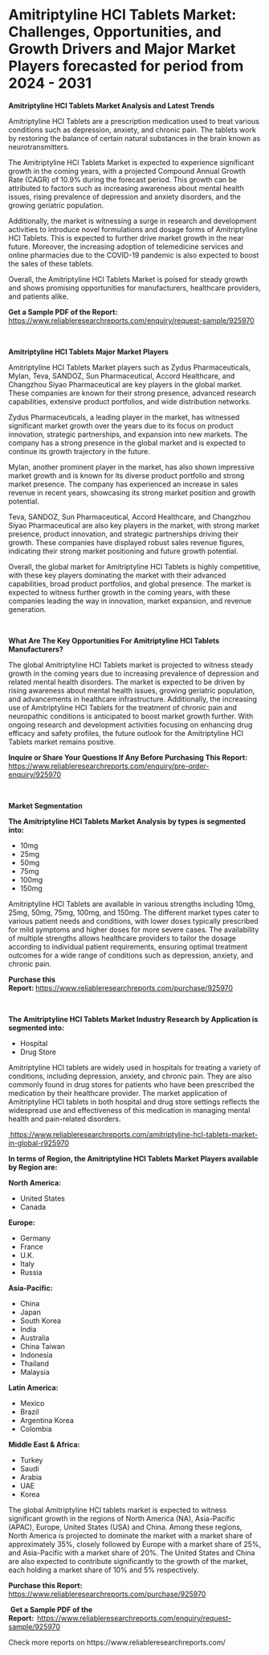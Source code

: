 <p><h1>Amitriptyline HCl Tablets Market: Challenges, Opportunities, and Growth Drivers and Major Market Players forecasted for period from 2024 - 2031</h1></p><p><strong>Amitriptyline HCl Tablets Market Analysis and Latest Trends</strong></p>
<p><p>Amitriptyline HCl Tablets are a prescription medication used to treat various conditions such as depression, anxiety, and chronic pain. The tablets work by restoring the balance of certain natural substances in the brain known as neurotransmitters. </p><p>The Amitriptyline HCl Tablets Market is expected to experience significant growth in the coming years, with a projected Compound Annual Growth Rate (CAGR) of 10.9% during the forecast period. This growth can be attributed to factors such as increasing awareness about mental health issues, rising prevalence of depression and anxiety disorders, and the growing geriatric population. </p><p>Additionally, the market is witnessing a surge in research and development activities to introduce novel formulations and dosage forms of Amitriptyline HCl Tablets. This is expected to further drive market growth in the near future. Moreover, the increasing adoption of telemedicine services and online pharmacies due to the COVID-19 pandemic is also expected to boost the sales of these tablets. </p><p>Overall, the Amitriptyline HCl Tablets Market is poised for steady growth and shows promising opportunities for manufacturers, healthcare providers, and patients alike.</p></p>
<p><strong>Get a Sample PDF of the Report:&nbsp;</strong> <a href="https://www.reliableresearchreports.com/enquiry/request-sample/925970">https://www.reliableresearchreports.com/enquiry/request-sample/925970</a></p>
<p>&nbsp;</p>
<p><strong>Amitriptyline HCl Tablets Major Market Players</strong></p>
<p><p>Amitriptyline HCl Tablets Market players such as Zydus Pharmaceuticals, Mylan, Teva, SANDOZ, Sun Pharmaceutical, Accord Healthcare, and Changzhou Siyao Pharmaceutical are key players in the global market. These companies are known for their strong presence, advanced research capabilities, extensive product portfolios, and wide distribution networks.</p><p>Zydus Pharmaceuticals, a leading player in the market, has witnessed significant market growth over the years due to its focus on product innovation, strategic partnerships, and expansion into new markets. The company has a strong presence in the global market and is expected to continue its growth trajectory in the future.</p><p>Mylan, another prominent player in the market, has also shown impressive market growth and is known for its diverse product portfolio and strong market presence. The company has experienced an increase in sales revenue in recent years, showcasing its strong market position and growth potential.</p><p>Teva, SANDOZ, Sun Pharmaceutical, Accord Healthcare, and Changzhou Siyao Pharmaceutical are also key players in the market, with strong market presence, product innovation, and strategic partnerships driving their growth. These companies have displayed robust sales revenue figures, indicating their strong market positioning and future growth potential.</p><p>Overall, the global market for Amitriptyline HCl Tablets is highly competitive, with these key players dominating the market with their advanced capabilities, broad product portfolios, and global presence. The market is expected to witness further growth in the coming years, with these companies leading the way in innovation, market expansion, and revenue generation.</p></p>
<p>&nbsp;</p>
<p><strong>What Are The Key Opportunities For Amitriptyline HCl Tablets Manufacturers?</strong></p>
<p><p>The global Amitriptyline HCl Tablets market is projected to witness steady growth in the coming years due to increasing prevalence of depression and related mental health disorders. The market is expected to be driven by rising awareness about mental health issues, growing geriatric population, and advancements in healthcare infrastructure. Additionally, the increasing use of Amitriptyline HCl Tablets for the treatment of chronic pain and neuropathic conditions is anticipated to boost market growth further. With ongoing research and development activities focusing on enhancing drug efficacy and safety profiles, the future outlook for the Amitriptyline HCl Tablets market remains positive.</p></p>
<p><strong>Inquire or Share Your Questions If Any Before Purchasing This Report:</strong> <a href="https://www.reliableresearchreports.com/enquiry/pre-order-enquiry/925970">https://www.reliableresearchreports.com/enquiry/pre-order-enquiry/925970</a></p>
<p>&nbsp;</p>
<p><strong>Market Segmentation</strong></p>
<p><strong>The Amitriptyline HCl Tablets Market Analysis by types is segmented into:</strong></p>
<p><ul><li>10mg</li><li>25mg</li><li>50mg</li><li>75mg</li><li>100mg</li><li>150mg</li></ul></p>
<p><p>Amitriptyline HCl Tablets are available in various strengths including 10mg, 25mg, 50mg, 75mg, 100mg, and 150mg. The different market types cater to various patient needs and conditions, with lower doses typically prescribed for mild symptoms and higher doses for more severe cases. The availability of multiple strengths allows healthcare providers to tailor the dosage according to individual patient requirements, ensuring optimal treatment outcomes for a wide range of conditions such as depression, anxiety, and chronic pain.</p></p>
<p><strong>Purchase this Report:&nbsp;</strong><a href="https://www.reliableresearchreports.com/purchase/925970">https://www.reliableresearchreports.com/purchase/925970</a></p>
<p>&nbsp;</p>
<p><strong>The Amitriptyline HCl Tablets Market Industry Research by Application is segmented into:</strong></p>
<p><ul><li>Hospital</li><li>Drug Store</li></ul></p>
<p><p>Amitriptyline HCl tablets are widely used in hospitals for treating a variety of conditions, including depression, anxiety, and chronic pain. They are also commonly found in drug stores for patients who have been prescribed the medication by their healthcare provider. The market application of Amitriptyline HCl tablets in both hospital and drug store settings reflects the widespread use and effectiveness of this medication in managing mental health and pain-related disorders.</p></p>
<p><a href="https://www.reliableresearchreports.com/amitriptyline-hcl-tablets-market-in-global-r925970">&nbsp;https://www.reliableresearchreports.com/amitriptyline-hcl-tablets-market-in-global-r925970</a></p>
<p><strong>In terms of Region, the Amitriptyline HCl Tablets Market Players available by Region are:</strong></p>
<p>
    <p> <strong> North America: </strong>
        <ul>
            <li>United States</li>
            <li>Canada</li>
        </ul>
        </p> 
    <p> <strong> Europe: </strong>
        <ul>
            <li>Germany</li>
            <li>France</li>
            <li>U.K.</li>
            <li>Italy</li>
            <li>Russia</li>
        </ul>
        </p> 
    <p> <strong> Asia-Pacific: </strong>
        <ul>
            <li>China</li>
            <li>Japan</li>
            <li>South Korea</li>
            <li>India</li>
            <li>Australia</li>
            <li>China Taiwan</li>
            <li>Indonesia</li>
            <li>Thailand</li>
            <li>Malaysia</li>
        </ul>
        </p> 
    <p> <strong> Latin America: </strong>
        <ul>
            <li>Mexico</li>
            <li>Brazil</li>
            <li>Argentina Korea</li>
            <li>Colombia</li>
        </ul>
        </p> 
    <p> <strong> Middle East & Africa: </strong>
        <ul>
            <li>Turkey</li>
            <li>Saudi</li>
            <li>Arabia</li>
            <li>UAE</li>
            <li>Korea</li>
        </ul>
    </p>
    </p>
<p><p>The global Amitriptyline HCl tablets market is expected to witness significant growth in the regions of North America (NA), Asia-Pacific (APAC), Europe, United States (USA) and China. Among these regions, North America is projected to dominate the market with a market share of approximately 35%, closely followed by Europe with a market share of 25%, and Asia-Pacific with a market share of 20%. The United States and China are also expected to contribute significantly to the growth of the market, each holding a market share of 10% and 5% respectively.</p></p>
<p><strong>Purchase this Report: </strong><a href="https://www.reliableresearchreports.com/purchase/925970">https://www.reliableresearchreports.com/purchase/925970</a></p>
<p>&nbsp;<strong>Get a Sample PDF of the Report:&nbsp;&nbsp;</strong><a href="https://www.reliableresearchreports.com/enquiry/request-sample/925970">https://www.reliableresearchreports.com/enquiry/request-sample/925970</a></p>
<p><strong></strong></p>
<p>Check more reports on https://www.reliableresearchreports.com/</p>